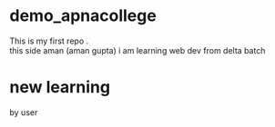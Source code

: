 # demo_apnacollege
This is my first repo .
<br>
this side aman (aman gupta)
i am learning web dev from delta batch


# new learning
by user